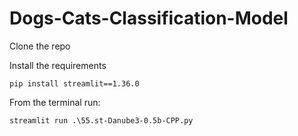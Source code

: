 # Dogs-Cats-Classification-Model

Clone the repo

Install the requirements
```
pip install streamlit==1.36.0 
```

From the terminal run:
```
streamlit run .\55.st-Danube3-0.5b-CPP.py
```
